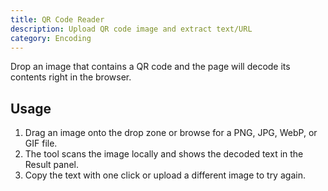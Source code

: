```yaml
---
title: QR Code Reader
description: Upload QR code image and extract text/URL
category: Encoding
---
```


Drop an image that contains a QR code and the page will decode its contents right in the browser.

## Usage

1. Drag an image onto the drop zone or browse for a PNG, JPG, WebP, or GIF file.
2. The tool scans the image locally and shows the decoded text in the Result panel.
3. Copy the text with one click or upload a different image to try again.

